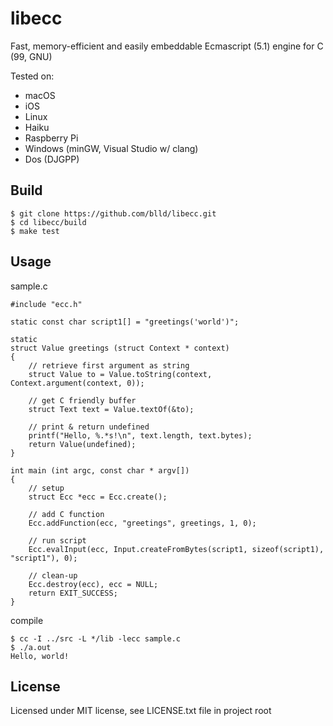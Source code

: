
libecc
======

Fast, memory-efficient and easily embeddable Ecmascript (5.1) engine for C (99, GNU)

Tested on:

* macOS
* iOS
* Linux
* Haiku
* Raspberry Pi
* Windows (minGW, Visual Studio w/ clang)
* Dos (DJGPP)

Build
-----

	$ git clone https://github.com/blld/libecc.git
	$ cd libecc/build
	$ make test

Usage
-----

sample.c

	#include "ecc.h"
	
	static const char script1[] = "greetings('world')";
	
	static
	struct Value greetings (struct Context * context)
	{
		// retrieve first argument as string
		struct Value to = Value.toString(context, Context.argument(context, 0));
		
		// get C friendly buffer
		struct Text text = Value.textOf(&to);
		
		// print & return undefined
		printf("Hello, %.*s!\n", text.length, text.bytes);
		return Value(undefined);
	}
	
	int main (int argc, const char * argv[])
	{
		// setup
		struct Ecc *ecc = Ecc.create();
		
		// add C function
		Ecc.addFunction(ecc, "greetings", greetings, 1, 0);
		
		// run script
		Ecc.evalInput(ecc, Input.createFromBytes(script1, sizeof(script1), "script1"), 0);
		
		// clean-up
		Ecc.destroy(ecc), ecc = NULL;
		return EXIT_SUCCESS;
	}

compile

	$ cc -I ../src -L */lib -lecc sample.c
	$ ./a.out
	Hello, world!

License
-------

Licensed under MIT license, see LICENSE.txt file in project root


